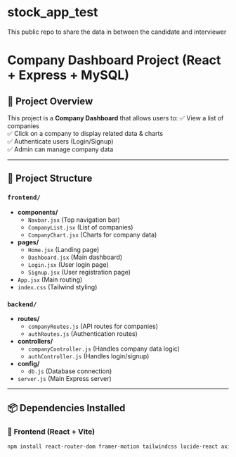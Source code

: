 # stock_app_test

This public repo to share the data in between the candidate and interviewer

# Company Dashboard Project (React + Express + MySQL)

## 🚀 Project Overview

This project is a **Company Dashboard** that allows users to:
✅ View a list of companies  
✅ Click on a company to display related data & charts  
✅ Authenticate users (Login/Signup)  
✅ Admin can manage company data

---

## 📂 Project Structure

### `frontend/`

- **components/**
  - `Navbar.jsx` (Top navigation bar)
  - `CompanyList.jsx` (List of companies)
  - `CompanyChart.jsx` (Charts for company data)
- **pages/**
  - `Home.jsx` (Landing page)
  - `Dashboard.jsx` (Main dashboard)
  - `Login.jsx` (User login page)
  - `Signup.jsx` (User registration page)
- `App.jsx` (Main routing)
- `index.css` (Tailwind styling)

### `backend/`

- **routes/**
  - `companyRoutes.js` (API routes for companies)
  - `authRoutes.js` (Authentication routes)
- **controllers/**
  - `companyController.js` (Handles company data logic)
  - `authController.js` (Handles login/signup)
- **config/**
  - `db.js` (Database connection)
- `server.js` (Main Express server)

---

## 📦 Dependencies Installed

### 🔹 **Frontend (React + Vite)**

```sh
npm install react-router-dom framer-motion tailwindcss lucide-react axios recharts
```
